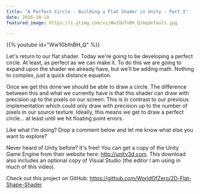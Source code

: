 ```yaml
---
title: "A Perfect Circle - Building a Flat Shader in Unity - Part 3"
date: 2016-10-19
featured_image: https://i.ytimg.com/vi/Ww1GbfnBH_Q/mqdefault.jpg

---
```


{{% youtube id="Ww1GbfnBH_Q" %}}

Let's return to our flat shader. Today we're going to be developing a perfect circle. At least, as perfect as we can make it. To do this we are going to expand upon the shader we already have, but we'll be adding math. Nothing to complex, just a quick distance equation.

Once we get this done we should be able to draw a circle. The difference between this and what we currently have is that this shader can draw with precision up to the pixels on our screen. This is in contrast to our previous implementation which could only draw with precision up to the number of pixels in our source texture. Ideally, this means we get to draw a perfect circle... at least until we hit floating point errors.

Like what I'm doing? Drop a comment below and let me know what else you want to explore?

Never heard of Unity before? It's free! You can get a copy of the Unity Game Engine from their website here: http://unity3d.com. This download also includes an optional copy of Visual Studio (the editor I am using in much of this video).

Check out this project on GitHub: https://github.com/WorldOfZero/2D-Flat-Shape-Shader